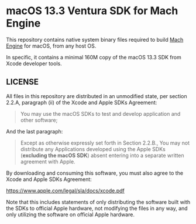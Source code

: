 # macOS 13.3 Ventura SDK for Mach Engine

This repository contains native system binary files required to build [Mach Engine](https://github.com/hexops/mach) for macOS, from any host OS.

In specific, it contains a minimal 160M copy of the macOS 13.3 SDK from Xcode developer tools.

## LICENSE

All files in this repository are distributed in an unmodified state,
per section 2.2.A, paragraph (ii) of the Xcode and Apple SDKs Agreement:

> You may use the macOS SDKs to test and develop application and other software;

And the last paragraph:

> Except as otherwise expressly set forth in Section 2.2.B., You may not distribute any Applications 
developed using the Apple SDKs (**excluding the macOS SDK**) absent entering into a separate written 
agreement with Apple. 

By downloading and consuming this software, you must also agree to the Xcode and Apple SDKs Agreement:

https://www.apple.com/legal/sla/docs/xcode.pdf

Note that this includes statements of only distributing the software built with the SDKs to
official Apple hardware, not modifying the files in any way, and only utilizing the software
on official Apple hardware.
